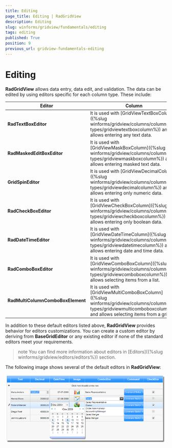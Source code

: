 ```yaml
---
title: Editing
page_title: Editing | RadGridView
description: Editing
slug: winforms/gridview/fundamentals/editing
tags: editing
published: True
position: 9
previous_url: gridview-fundamentals-editing
---
```


# Editing

__RadGridView__ allows data entry, data edit, and validation. The data can be edited by using editors specific for each column type. These include:

| Editor | Column |
| ------ | ------ |
| __RadTextBoxEditor__ |It is used with [GridViewTextBoxColumn]({%slug winforms/gridview/columns/column-types/gridviewtextboxcolumn%}) and allows entering any text data.|
| __RadMaskedEditBoxEditor__ |It is used with [GridViewMaskBoxColumn]({%slug winforms/gridview/columns/column-types/gridviewmaskboxcolumn%}) and allows entering masked text data.|
| __GridSpinEditor__ |It is used with [GridViewDecimalColumn]({%slug winforms/gridview/columns/column-types/gridviewdecimalcolumn%}) and allows entering only numeric data.|
| __RadCheckBoxEditor__ |It is used with [GridViewCheckBoxColumn]({%slug winforms/gridview/columns/column-types/gridviewcheckboxcolumn%}) and allows entering only boolean data.|
| __RadDateTimeEditor__ |It is used with [GridViewDateTimeColumn]({%slug winforms/gridview/columns/column-types/gridviewdatetimecolumn%}) and allows entering date and time data.|
| __RadComboBoxEditor__ |It is used with [GridViewComboBoxColumn]({%slug winforms/gridview/columns/column-types/gridviewcomboboxcolumn%}) and allows selecting items from a list.|
| __RadMultiColumnComboBoxElement__ |It is used with [GridViewMultiComboBoxColumn]({%slug winforms/gridview/columns/column-types/gridviewmulticomboboxcolumn%}) and allows selecting items from a grid.|

In addition to these default editors listed above, __RadGridView__ provides behavior for editors customizations. You can create a custom editor by deriving from __BaseGridEditor__ or any existing editor if none of the standard editors meet your requirements.

>note You can find more information about editors in [Editors]({%slug winforms/gridview/editors/editors%}) section.
>

The following image shows several of the default editors in __RadGridView__:

![gridview-fundamentals-editing 001](images/gridview-fundamentals-editing001.png)
